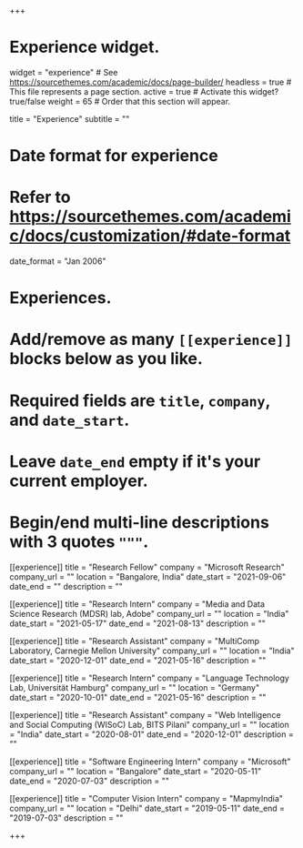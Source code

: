+++
# Experience widget.
widget = "experience"  # See https://sourcethemes.com/academic/docs/page-builder/
headless = true  # This file represents a page section.
active = true  # Activate this widget? true/false
weight = 65  # Order that this section will appear.

title = "Experience"
subtitle = ""

# Date format for experience
#   Refer to https://sourcethemes.com/academic/docs/customization/#date-format
date_format = "Jan 2006"

# Experiences.
#   Add/remove as many `[[experience]]` blocks below as you like.
#   Required fields are `title`, `company`, and `date_start`.
#   Leave `date_end` empty if it's your current employer.
#   Begin/end multi-line descriptions with 3 quotes `"""`.

  [[experience]]
  title = "Research Fellow"
  company = "Microsoft Research"
  company_url = ""
  location = "Bangalore, India"
  date_start = "2021-09-06"
  date_end = ""
  description = ""

  [[experience]]
  title = "Research Intern"
  company = "Media and Data Science Research (MDSR) lab, Adobe"
  company_url = ""
  location = "India"
  date_start = "2021-05-17"
  date_end = "2021-08-13"
  description = ""

  [[experience]]
  title = "Research Assistant"
  company = "MultiComp Laboratory, Carnegie Mellon University"
  company_url = ""
  location = "India"
  date_start = "2020-12-01"
  date_end = "2021-05-16"
  description = ""

  [[experience]]
  title = "Research Intern"
  company = "Language Technology Lab, Universität Hamburg"
  company_url = ""
  location = "Germany"
  date_start = "2020-10-01"
  date_end = "2021-05-16"
  description = ""

  [[experience]]
  title = "Research Assistant"
  company = "Web Intelligence and Social Computing (WISoC) Lab, BITS Pilani"
  company_url = ""
  location = "India"
  date_start = "2020-08-01"
  date_end = "2020-12-01"
  description = ""
  
  [[experience]]
  title = "Software Engineering Intern"
  company = "Microsoft"
  company_url = ""
  location = "Bangalore"
  date_start = "2020-05-11"
  date_end = "2020-07-03"
  description = ""

  [[experience]]
  title = "Computer Vision Intern"
  company = "MapmyIndia"
  company_url = ""
  location = "Delhi"
  date_start = "2019-05-11"
  date_end = "2019-07-03"
  description = ""


+++
